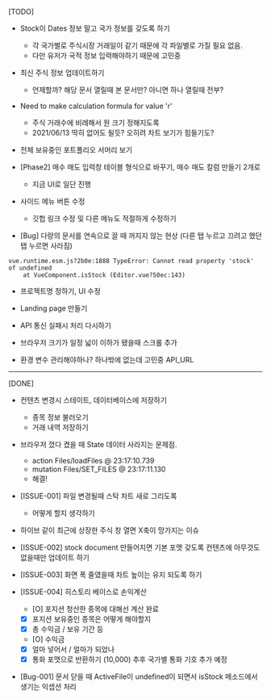 [TODO]
- Stock이 Dates 정보 말고 국가 정보를 갖도록 하기
  - 각 국가별로 주식시장 거래일이 같기 때문에 각 파일별로 가질 필요 없음.
  - 다만 유저가 국적 정보 입력해야하기 때문에 고민중
  
- 최신 주식 정보 업데이트하기
  - 언제할까? 해당 문서 열릴때 본 문서만? 아니면 하나 열릴때 전부?

- Need to make calculation formula for value 'r'
  - 주식 거래수에 비례해서 원 크기 정해지도록
  - 2021/06/13 딱히 없어도 될듯? 오히려 차트 보기가 힘들기도?
  
- 전체 보유중인 포트폴리오 서머리 보기

- [Phase2] 매수 매도 입력창 테이블 형식으로 바꾸기, 매수 매도 칼럼 만들기 2개로
  - 지금 UI로 일단 진행

- 사이드 메뉴 버튼 수정
  - 깃헙 링크 수정 및 다른 메뉴도 적절하게 수정하기
  
- [Bug] 다량의 문서를 연속으로 끌 때 꺼지지 않는 현상 (다른 탭 누르고 끄려고 했던 탭 누르면 사라짐)
```
vue.runtime.esm.js?2b0e:1888 TypeError: Cannot read property 'stock' of undefined
    at VueComponent.isStock (Editor.vue?50ec:143)
```

- 프로젝트명 정하기, UI 수정

- Landing page 만들기

- API 통신 실패시 처리 다시하기 

- 브라우저 크기가 일정 넓이 이하가 됐을때 스크롤 추가

- 환경 변수 관리해야하나? 하나밖에 없는데 고민중
  API_URL
  
------------------------------------------------------------------------------------------------------------------------
[DONE]
- 컨텐츠 변경시 스테이트, 데이터베이스에 저장하기
  - 종목 정보 불러오기
  - 거래 내역 저장하기

- 브라우저 껐다 켰을 때 State 데이터 사라지는 문제점.
  - action Files/loadFiles @ 23:17:10.739
  - mutation Files/SET_FILES @ 23:17:11.130
  - 해결!

- [ISSUE-001] 파일 변경될때 스탁 차트 새로 그리도록
  - 어떻게 할지 생각하기

- 하이브 같이 최근에 상장한 주식 창 열면 X축이 망가지는 이슈

- [ISSUE-002] stock document 만들어지면 기본 포맷 갖도록
  컨텐츠에 아무것도 없을때만 업데이트 하기

- [ISSUE-003] 화면 폭 줄였을때 차트 높이는 유지 되도록 하기

- [ISSUE-004] 히스토리 베이스로 손익계산
  - [O] 포지션 청산한 종목에 대해선 계산 완료
  - [X] 포지션 보유중인 종목은 어떻게 해야할지
  - [X] 총 수익금 / 보유 기간 등
  - [O] 수익금
  - [X] 얼마 넣어서 / 얼마가 되었나
  - [X] 통화 포맷으로 반환하기 (10,000) 추후 국가별 통화 기호 추가 예정

- [Bug-001] 문서 닫을 때 ActiveFile이 undefined이 되면서 isStock 메소드에서 생기는 익셉션 처리

